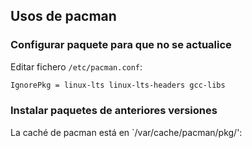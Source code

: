 ## Usos de pacman

### Configurar paquete para que no se actualice

Editar fichero `/etc/pacman.conf`:
```bash
IgnorePkg = linux-lts linux-lts-headers gcc-libs
```

### Instalar paquetes de anteriores versiones

La caché de pacman está en `/var/cache/pacman/pkg/':

